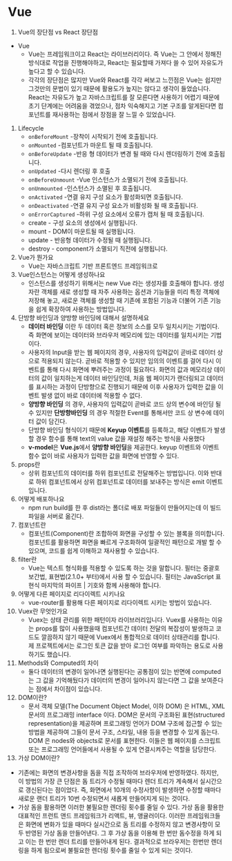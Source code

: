 # Vue

1. Vue의 장단점 vs React 장단점

- Vue
  - Vue는 프레임워크이고 React는 라이브러리이다. 즉 Vue는 그 안에서 정해진 방식대로 작업을 진행해야하고, React는 필요할때 가져다 쓸 수 있어 자유도가 높다고 할 수 있습니다.
  - 각각의 장단점은 많지만 Vue와 React를 각각 써보고 느낀점은 Vue는 쉽지만 그것만의 문법이 있기 때문에 활용도가 높지는 않다고 생각이 들었습니다. React는 자유도가 높고 자바스크립트를 잘 모른다면 사용하기 어렵기 때문에 초기 단계에는 어려움을 겪었으나, 점차 익숙해지고 기본 구조를 알게된다면 컴포넌트를 재사용하는 점에서 장점을 잘 느낄 수 있었습니다.

1. Lifecycle
   - `onBeforeMount` -장착이 시작되기 전에 호출됩니다.
   - `onMounted` -컴포넌트가 마운트 될 때 호출됩니다.
   - `onBeforeUpdate` -반응 형 데이터가 변경 될 때와 다시 렌더링하기 전에 호출됩니다.
   - `onUpdated` -다시 렌더링 후 호출
   - `onBeforeUnmount` -Vue 인스턴스가 소멸되기 전에 호출됩니다.
   - `onUnmounted` -인스턴스가 소멸된 후 호출됩니다.
   - `onActivated` -연결 유지 구성 요소가 활성화되면 호출됩니다.
   - `onDeactivated` -연결 유지 구성 요소가 비활성화 될 때 호출됩니다.
   - `onErrorCaptured` -하위 구성 요소에서 오류가 캡처 될 때 호출됩니다.
   - create - 구성 요소의 생성에서 실행됩니다.
   - mount - DOM이 마운트될 때 실행됩니다.
   - update - 반응형 데이터가 수정될 때 실행됩니다.
   - destroy - component가 소멸되기 직전에 실행됩니다.
2. Vue가 뭔가요
   - Vue는 자바스크립트 기반 프론트엔드 프레임워크로
3. Vue인스턴스는 어떻게 생성하나요
   - 인스턴스를 생성하기 위해서는 new Vue 라는 생성자를 호출해야 합니다. 생성자란 객체를 새로 생성할 때 자주 사용하는 옵션과 기능들을 미리 특정 객체에 저장해 놓고, 새로운 객체를 생성할 때 기존에 포함된 기능과 더불어 기존 기능을 쉽게 확장하여 사용하는 방법입니다.
4. 단방향 바인딩과 양방향 바인딩에 대해서 설명하세요
   - **데이터 바인딩** 이란 두 데이터 혹은 정보의 소스를 모두 일치시키는 기법이다. 즉 화면에 보이는 데이터와 브라우저 메모리에 있는 데이터를 일치시키는 기법이다.
   - 사용자의 Input을 받는 웹 페이지의 경우, 사용자의 입력값이 곧바로 데이터 상으로 적용되지 않는다. 곧바로 적용할 수 있지만 임의의 이벤트를 걸어 다시 이벤트를 통해 다시 화면에 뿌려주는 과정이 필요하다. 화면의 값과 메모리상 데이터의 값이 일치하는게 데이터 바인딩인데, 처음 웹 페이지가 랜더링되고 데이터를 표시하는 과정이 단방향으로 진행되기 때문에 이후 사용자가 입력한 값을 이벤트 발생 없이 바로 데이터에 적용할 수 없다.
   - **양방향 바인딩** 의 경우, 사용자의 입력값이 곧바로 코드 상의 변수에 바인딩 될 수 있지만 **단방향바인딩** 의 경우 적절한 Event를 통해서만 코드 상 변수에 데이터 값이 담긴다.
   - 단방향 바인딩 형식이기 때문에 **Keyup 이벤트**를 등록하고, 해당 이벤트가 발생할 경우 함수를 통해 text의 value 값을 재설정 해주는 방식을 사용했다
   - **v-model**은 **Vue.js**에서 **양방향 바인딩**을 제공한다. keyup 이벤트와 이벤트 함수 없이 바로 사용자가 입력한 값을 화면에 반영할 수 있다.
5. props란
   - 상위 컴포넌트의 데이터를 하위 컴포넌트로 전달해주는 방법입니다. 이와 반대로 하위 컴포넌트에서 상위 컴포넌트로 데이터를 보내주는 방식은 emit 이벤트입니다.
6. 어떻게 배포하나요
   - npm run build를 한 후 dist라는 폴더로 배포 파일들이 만들어지는데 이 빌드 파일을 서버로 옮긴다.
7. 컴포넌트란
   - 컴포넌트(Component)란 조합하여 화면을 구성할 수 있는 블록을 의미합니다. 컴포넌트를 활용하면 화면을 빠르게 구조화하여 일괄적인 패턴으로 개발 할 수 있으며, 코드를 쉽게 이해하고 재사용할 수 있습니다.
8. filter란
   - Vue는 텍스트 형식화를 적용할 수 있도록 하는 것을 말합니다. 필터는 중괄호 보간법, 표현법(2.1.0+ 부터)에서 사용 할 수 있습니다. 필터는 JavaScript 표현식 마지막의 파이프 | 기호와 함께 사용해야 합니다.
9. 어떻게 다른 페이지로 리다이렉트 시키나요
   - vue-router를 활용해 다른 페이지로 리다이렉트 시키는 방법이 있습니다.
10. Vuex란 무엇인가요
    - Vuex는 상태 관리를 위한 패턴이자 라이브러리입니다. Vuex를 사용하는 이유는 props를 많이 사용했을때 컴포넌트간 데이터 전달의 복잡성이 발생하고 코드도 깔끔하지 않기 때문에 Vuex에서 통합적으로 데이터 상태관리를 합니다. 제 프로젝트에서는 로그인 토큰 값을 받아 로그인 여부를 파악하는 용도로 사용하기도 했습니다.
11. Methods와 Computed의 차이
    - 둘다 데이터의 변경이 일어나면 실행된다는 공통점이 있는 반면에 computed는 그 값을 기억해뒀다가 데이터의 변경이 일어나지 않는다면 그 값을 보여준다는 점에서 차이점이 있습니다.
12. DOM이란?
    - 문서 객체 모델(The Document Object Model, 이하 DOM) 은 HTML, XML 문서의 프로그래밍 interface 이다. DOM은 문서의 구조화된 표현(structured representation)을 제공하며 프로그래밍 언어가 DOM 구조에 접근할 수 있는 방법을 제공하여 그들이 문서 구조, 스타일, 내용 등을 변경할 수 있게 돕는다. DOM 은 nodes와 objects로 문서를 표현한다. 이들은 웹 페이지를 스크립트 또는 프로그래밍 언어들에서 사용될 수 있게 연결시켜주는 역할을 담당한다.
13. 가상 DOM이란?

- 기존에는 화면의 변경사항을 돔을 직접 조작하여 브라우저에 반영하였다. 하지만, 이 방법의 가장 큰 단점은 돔 트리가 수정될 때마다 렌더 트리가 계속해서 실시간으로 갱신된다는 점이었다. 즉, 화면에서 10개의 수정사항이 발생하면 수정할 때마다 새로운 랜더 트리가 10번 수정되면서 새롭게 만들어지게 되는 것이다.
- 가상 돔을 활용하면 이러한 불필요한 렌더링 횟수를 줄일 수 있다. 가상 돔을 활용한 대표적인 프런트 앤드 프레임워크가 리액트, 뷰, 앵귤러이다. 이러한 프레임워크들은 화면에 변화가 있을 때마다 실시간으로 돔 트리를 수정하지 않고 변경사항이 모두 반영된 가상 돔을 만들어낸다. 그 후 가상 돔을 이용해 한 번만 돔수정을 하게 되고 이는 한 번만 렌더 트리를 만들어내게 된다. 결과적으로 브라우저는 한번만 렌더링을 하게 됨으로써 불필요한 렌더링 횟수를 줄일 수 있게 되는 것이다.